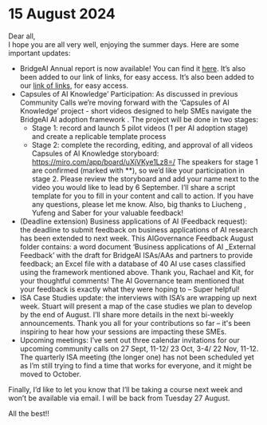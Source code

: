 # 15 August 2024

Dear all,  
I hope you are all very well, enjoying the summer days. Here are some important updates: 

* BridgeAI Annual report is now available! You can find it [here](https://iuk.ktn-uk.org/wp-content/uploads/2024/07/DC028_BridgeAI_Report_240730.pdf). It’s also been added to our link of links, for easy access. It’s also been added to our [link of links](https://thealanturininstitute.sharepoint.com/:w:/s/ISA/ETPtyK5uWmdAq0T06HqVqRwBZTxha5YK2_exgHJGys1fZg?e=OJGsoB), for easy access.    
* Capsules of AI Knowledge’ Participation: As discussed in previous Community Calls we’re moving forward with the ‘Capsules of AI Knowledge’ project - short videos designed to help SMEs navigate the BridgeAI AI adoption framework . The project will be done in two stages: 
  * Stage 1:  record and launch 5 pilot videos (1 per AI adoption stage) and create a replicable template process 
  * Stage 2: complete the recording, editing, and approval of all videos 
Capsules of AI Knowledge storyboard: https://miro.com/app/board/uXjVKye1Lz8=/ 
The speakers for stage 1 are confirmed (marked with **), so we’d like your participation in stage 2. Please review the storyboard and add your name next to the video you would like to lead by 6 September. I’ll share a script template for you to fill in your content and call to action. If you have any questions, please let me know. Also, big thanks to Liucheng , Yufeng and Saber for your valuable feedback! 
* (Deadline extension) Business applications of AI (Feedback request): the deadline to submit feedback on business applications of AI research has been extended to next week. This AIGovernance Feedback August  folder contains: 
a  word document ‘Business applications of AI _External Feedback’  with the draft for BridgeAI ISAs/AAs and partners to provide feedback; 
an Excel file with a database of 40 AI use cases classified using the framework mentioned above. 
Thank you, Rachael and Kit, for your thoughtful comments! The AI Governance team mentioned that your feedback is exactly what they were hoping to – Super helpful! 
* ISA Case Studies update: the interviews with ISA’s are wrapping up next week. Stuart will present a map of the case studies we plan to develop by the end of August. I’ll share more details in the next bi-weekly announcements. Thank you all for your contributions so far – it's been inspiring to hear how your sessions are impacting these SMEs.  
* Upcoming meetings: I’ve sent out three calendar invitations for our upcoming community calls on 27 Sept, 11-12/ 23 Oct, 3-4/ 22 Nov, 11-12.  The quarterly ISA meeting (the longer one) has not been scheduled yet as I’m still trying to find a time that works for everyone, and it might be moved to October. 
 
Finally, I’d like to let you know that I’ll be taking a course next week and won’t be available via email. I will be back from Tuesday 27 August.  

All the best!! 
